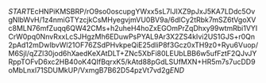 $START$EcHNPiKMSBRP/rO9so0oscupgYWxx5sL7lJIXZ9pJxJ5KA7LDdc5OvgNlbWvH/1z4nmiGTYzcjkCsMHyegvjmVU0BV9a/6dlCy2tRbk7mSZ6tVgoXVc8MLN76mfZuqq6QW42CMs+h2uheH4hoZxEGOmPrZqDhxy99wtmRbi1VYICrW0pq0NnvRxxLcSJHgzMh6EDuwPsPYAL9Ar3X2ZS4kIvi2US1GJS+r0Qn2pAd12mDwIbvWl21OF76ZSdPHvkpeQiE25dliP8f3Gcz0xTH9z0+Ryu6Vuop/M6Sjl/qZZl30jod6hXaedKeXAtDLT+ZNc5XbFi80LEUbLBB6w5ufFztF2QJvJYRppTOFvD6xc2HB40oK4QIfBqrxK5/kAtd88pGdLSUfMXN+HR5m7s7ucDD9oMbLnxl71SDUMkUP/VxmgB7B62D54pzVt7vd2g$END$